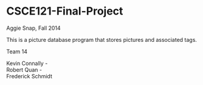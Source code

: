 # CSCE121-Final-Project
Aggie Snap, Fall 2014

This is a picture database program that stores pictures and associated tags.

Team 14

Kevin Connally  -  
Robert Quan  -  
Frederick Schmidt
